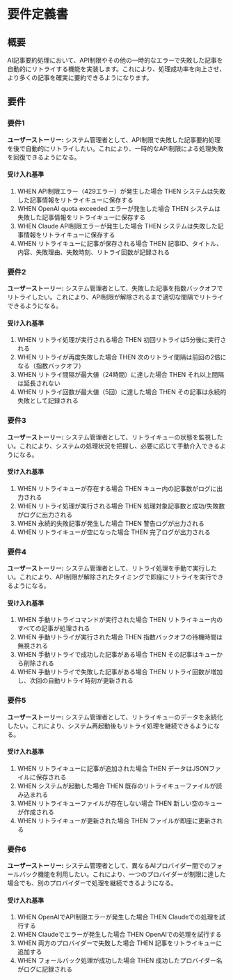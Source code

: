 # 要件定義書

## 概要

AI記事要約処理において、API制限やその他の一時的なエラーで失敗した記事を自動的にリトライする機能を実装します。これにより、処理成功率を向上させ、より多くの記事を確実に要約できるようになります。

## 要件

### 要件1

**ユーザーストーリー:** システム管理者として、API制限で失敗した記事要約処理を後で自動的にリトライしたい。これにより、一時的なAPI制限による処理失敗を回復できるようになる。

#### 受け入れ基準

1. WHEN API制限エラー（429エラー）が発生した場合 THEN システムは失敗した記事情報をリトライキューに保存する
2. WHEN OpenAI quota exceeded エラーが発生した場合 THEN システムは失敗した記事情報をリトライキューに保存する
3. WHEN Claude API制限エラーが発生した場合 THEN システムは失敗した記事情報をリトライキューに保存する
4. WHEN リトライキューに記事が保存される場合 THEN 記事ID、タイトル、内容、失敗理由、失敗時刻、リトライ回数が記録される

### 要件2

**ユーザーストーリー:** システム管理者として、失敗した記事を指数バックオフでリトライしたい。これにより、API制限が解除されるまで適切な間隔でリトライできるようになる。

#### 受け入れ基準

1. WHEN リトライ処理が実行される場合 THEN 初回リトライは5分後に実行される
2. WHEN リトライが再度失敗した場合 THEN 次のリトライ間隔は前回の2倍になる（指数バックオフ）
3. WHEN リトライ間隔が最大値（24時間）に達した場合 THEN それ以上間隔は延長されない
4. WHEN リトライ回数が最大値（5回）に達した場合 THEN その記事は永続的失敗として記録される

### 要件3

**ユーザーストーリー:** システム管理者として、リトライキューの状態を監視したい。これにより、システムの処理状況を把握し、必要に応じて手動介入できるようになる。

#### 受け入れ基準

1. WHEN リトライキューが存在する場合 THEN キュー内の記事数がログに出力される
2. WHEN リトライ処理が実行される場合 THEN 処理対象記事数と成功/失敗数がログに出力される
3. WHEN 永続的失敗記事が発生した場合 THEN 警告ログが出力される
4. WHEN リトライキューが空になった場合 THEN 完了ログが出力される

### 要件4

**ユーザーストーリー:** システム管理者として、リトライ処理を手動で実行したい。これにより、API制限が解除されたタイミングで即座にリトライを実行できるようになる。

#### 受け入れ基準

1. WHEN 手動リトライコマンドが実行された場合 THEN リトライキュー内のすべての記事が処理される
2. WHEN 手動リトライが実行された場合 THEN 指数バックオフの待機時間は無視される
3. WHEN 手動リトライで成功した記事がある場合 THEN その記事はキューから削除される
4. WHEN 手動リトライで失敗した記事がある場合 THEN リトライ回数が増加し、次回の自動リトライ時刻が更新される

### 要件5

**ユーザーストーリー:** システム管理者として、リトライキューのデータを永続化したい。これにより、システム再起動後もリトライ処理を継続できるようになる。

#### 受け入れ基準

1. WHEN リトライキューに記事が追加された場合 THEN データはJSONファイルに保存される
2. WHEN システムが起動した場合 THEN 既存のリトライキューファイルが読み込まれる
3. WHEN リトライキューファイルが存在しない場合 THEN 新しい空のキューが作成される
4. WHEN リトライキューが更新された場合 THEN ファイルが即座に更新される

### 要件6

**ユーザーストーリー:** システム管理者として、異なるAIプロバイダー間でのフォールバック機能を利用したい。これにより、一つのプロバイダーが制限に達した場合でも、別のプロバイダーで処理を継続できるようになる。

#### 受け入れ基準

1. WHEN OpenAIでAPI制限エラーが発生した場合 THEN Claudeでの処理を試行する
2. WHEN Claudeでエラーが発生した場合 THEN OpenAIでの処理を試行する
3. WHEN 両方のプロバイダーで失敗した場合 THEN 記事をリトライキューに追加する
4. WHEN フォールバック処理が成功した場合 THEN 成功したプロバイダー名がログに記録される